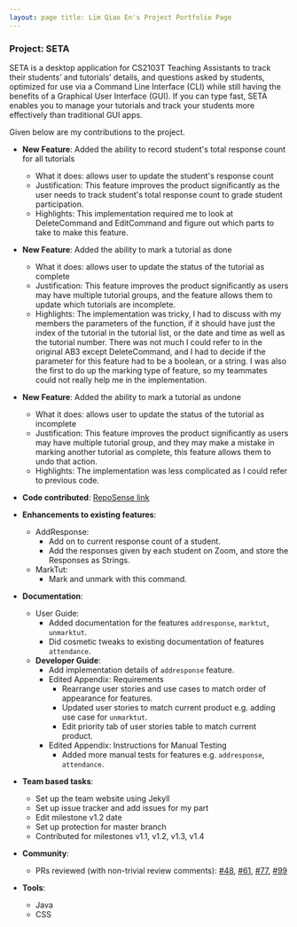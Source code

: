 ```yaml
---
layout: page title: Lim Qiao En's Project Portfolio Page
---
```


### Project: SETA

SETA is a desktop application for CS2103T Teaching Assistants to track their students’ and tutorials’ details, and
questions asked by students, optimized for use via a Command Line Interface (CLI) while still having the benefits of a
Graphical User Interface (GUI). If you can type fast, SETA enables you to manage your tutorials and track your students
more effectively than traditional GUI apps.

Given below are my contributions to the project.

* **New Feature**: Added the ability to record student's total response count for all tutorials
    * What it does: allows user to update the student's response count
    * Justification: This feature improves the product significantly as the user needs to track student's total response
      count to grade student participation.
    * Highlights: This implementation required me to look at DeleteCommand and EditCommand and figure out which parts to
      take to make this feature.

* **New Feature**: Added the ability to mark a tutorial as done
    * What it does: allows user to update the status of the tutorial as complete
    * Justification: This feature improves the product significantly as users may have multiple tutorial groups, and the
      feature allows them to update which tutorials are incomplete.
    * Highlights: The implementation was tricky, I had to discuss with my members the parameters of the function, if it
      should have just the index of the tutorial in the tutorial list, or the date and time as well as the tutorial
      number. There was not much I could refer to in the original AB3 except DeleteCommand, and I had to decide if the
      parameter for this feature had to be a boolean, or a string. I was also the first to do up the marking type of
      feature, so my teammates could not really help me in the implementation.

* **New Feature**: Added the ability to mark a tutorial as undone
    * What it does: allows user to update the status of the tutorial as incomplete
    * Justification: This feature improves the product significantly as users may have multiple tutorial group, and they
      may make a mistake in marking another tutorial as complete, this feature allows them to undo that action.
    * Highlights: The implementation was less complicated as I could refer to previous code.

* **Code contributed**: [RepoSense link](https://nus-cs2103-ay2223s1.github.io/tp-dashboard/?search=T08&sort=groupTitle&sortWithin=title&timeframe=commit&mergegroup=&groupSelect=groupByRepos&breakdown=true&checkedFileTypes=docs~functional-code~test-code~other&since=2022-09-16&tabOpen=true&tabType=authorship&tabAuthor=qiaoen17&tabRepo=AY2223S1-CS2103T-T08-4%2Ftp%5Bmaster%5D&authorshipIsMergeGroup=false&authorshipFileTypes=docs~functional-code~test-code&authorshipIsBinaryFileTypeChecked=false&authorshipIsIgnoredFilesChecked=false)

* **Enhancements to existing features**:
    * AddResponse:
        * Add on to current response count of a student.
        * Add the responses given by each student on Zoom, and store the Responses as Strings.
    * MarkTut:
        * Mark and unmark with this command.

* **Documentation**:
    * User Guide:
        * Added documentation for the features `addresponse`, `marktut`, `unmarktut`.
        * Did cosmetic tweaks to existing documentation of features `attendance`.
    * **Developer Guide**:
        * Add implementation details of `addresponse` feature.
        * Edited Appendix: Requirements
            * Rearrange user stories and use cases to match order of appearance for features.
            * Updated user stories to match current product e.g. adding use case for `unmarktut`.
            * Edit priority tab of user stories table to match current product.
        * Edited Appendix: Instructions for Manual Testing
            * Added more manual tests for features e.g. `addresponse`, `attendance`.

* **Team based tasks**:
    * Set up the team website using Jekyll
    * Set up issue tracker and add issues for my part
    * Edit milestone v1.2 date
    * Set up protection for master branch
    * Contributed for milestones v1.1, v1.2, v1.3, v1.4

* **Community**:
    * PRs reviewed (with non-trivial review comments):
      [\#48](https://github.com/AY2223S1-CS2103T-T08-4/tp/pull/48#pullrequestreview-1131168176),
      [\#61](https://github.com/AY2223S1-CS2103T-T08-4/tp/pull/61#pullrequestreview-1138428286),
      [\#77](https://github.com/AY2223S1-CS2103T-T08-4/tp/pull/77#discussion_r994027380),
      [\#99](https://github.com/AY2223S1-CS2103T-T08-4/tp/pull/99#pullrequestreview-1150261965)

* **Tools**:
    * Java
    * CSS
